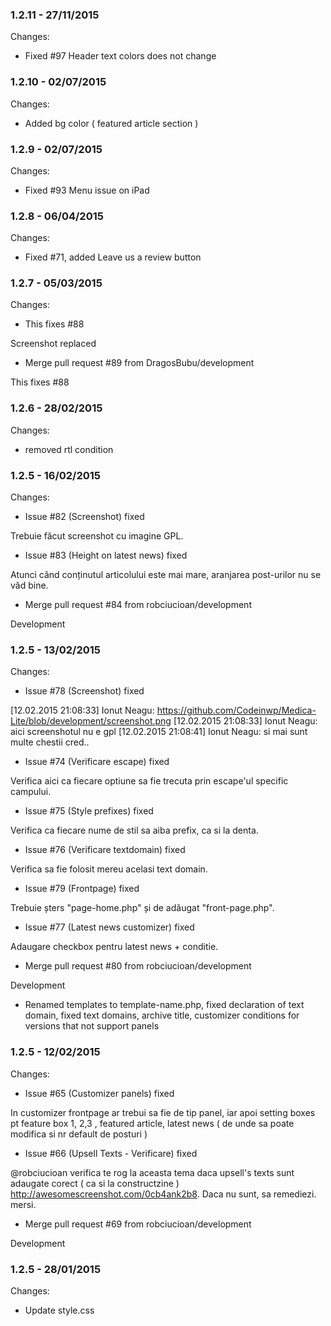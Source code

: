 

### 1.2.11 - 27/11/2015

 Changes: 


 * Fixed #97 Header text colors does not change


### 1.2.10 - 02/07/2015

 Changes: 


 * Added bg color ( featured article section )


### 1.2.9 - 02/07/2015

 Changes: 


 * Fixed #93 Menu issue on iPad


### 1.2.8 - 06/04/2015

 Changes: 


 * Fixed #71, added Leave us a review button


### 1.2.7 - 05/03/2015

 Changes: 


 * This fixes #88

Screenshot replaced
 * Merge pull request #89 from DragosBubu/development

This fixes #88


### 1.2.6 - 28/02/2015

 Changes: 


 * removed rtl condition


### 1.2.5 - 16/02/2015

 Changes: 


 * Issue #82 (Screenshot) fixed

Trebuie făcut screenshot cu imagine GPL.
 * Issue #83 (Height on latest news) fixed

Atunci când conținutul articolului este mai mare, aranjarea post-urilor
nu se văd bine.
 * Merge pull request #84 from robciucioan/development

Development


### 1.2.5 - 13/02/2015

 Changes: 


 * Issue #78 (Screenshot) fixed

[12.02.2015 21:08:33] Ionut Neagu:
https://github.com/Codeinwp/Medica-Lite/blob/development/screenshot.png
[12.02.2015 21:08:33] Ionut Neagu: aici screenshotul nu e gpl
[12.02.2015 21:08:41] Ionut Neagu: si mai sunt multe chestii cred..
 * Issue #74 (Verificare escape) fixed

Verifica aici ca fiecare optiune sa fie trecuta prin escape'ul specific
campului.
 * Issue #75 (Style prefixes) fixed

Verifica ca fiecare nume de stil sa aiba prefix, ca si la denta.
 * Issue #76 (Verificare textdomain) fixed

Verifica sa fie folosit mereu acelasi text domain.
 * Issue #79 (Frontpage) fixed

Trebuie șters "page-home.php" și de adăugat "front-page.php".
 * Issue #77 (Latest news customizer) fixed

Adaugare checkbox pentru latest news + conditie.
 * Merge pull request #80 from robciucioan/development

Development
 * Renamed templates to template-name.php, fixed declaration of text domain, fixed text domains, archive title, customizer conditions for versions that not support panels


### 1.2.5 - 12/02/2015

 Changes: 


 * Issue #65 (Customizer panels) fixed

In customizer frontpage ar trebui sa fie de tip panel, iar apoi setting
boxes pt feature box 1, 2,3 , featured article, latest news ( de unde sa
poate modifica si nr default de posturi )
 * Issue #66 (Upsell Texts - Verificare) fixed

@robciucioan verifica te rog la aceasta tema daca upsell's texts sunt
adaugate corect ( ca si la constructzine )
http://awesomescreenshot.com/0cb4ank2b8. Daca nu sunt, sa remediezi.
mersi.
 * Merge pull request #69 from robciucioan/development

Development


### 1.2.5 - 28/01/2015

 Changes: 


 * Update style.css
